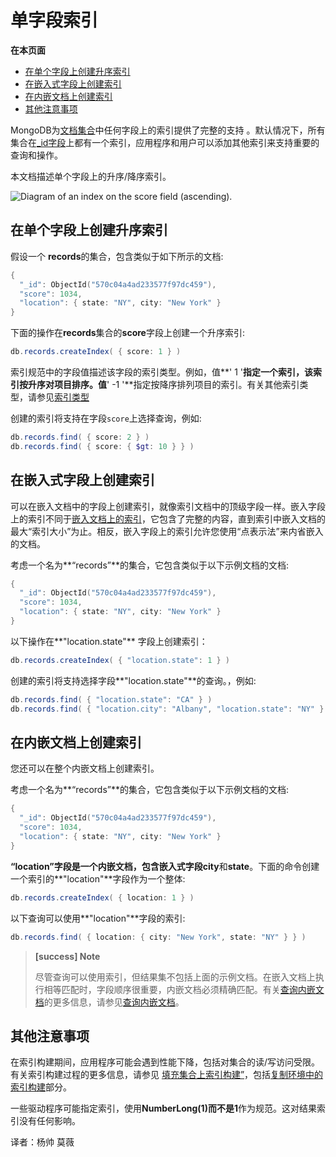 # 单字段索引

**在本页面**

- [在单个字段上创建升序索引](#升序)
- [在嵌入式字段上创建索引](#字段)
- [在内嵌文档上创建索引](#文档)
- [其他注意事项](#注意)

MongoDB为[文档](https://docs.mongodb.com/manual/reference/glossary/#term-document)[集合](https://docs.mongodb.com/manual/reference/glossary/#term-collection)中任何字段上的索引提供了完整的支持 。默认情况下，所有集合在[_id字段](https://docs.mongodb.com/manual/indexes/#index-type-id)上都有一个索引，应用程序和用户可以添加其他索引来支持重要的查询和操作。

本文档描述单个字段上的升序/降序索引。

![Diagram of an index on the ``score`` field (ascending).](https://www.mongodb.com/docs/manual/images/index-ascending.bakedsvg.svg)

## <span id="升序">在单个字段上创建升序索引</span>

假设一个 **records**的集合，包含类似于如下所示的文档:

```powershell
{
  "_id": ObjectId("570c04a4ad233577f97dc459"),
  "score": 1034,
  "location": { state: "NY", city: "New York" }
}
```

下面的操作在**records**集合的**score**字段上创建一个升序索引:

```powershell
db.records.createIndex( { score: 1 } )
```

索引规范中的字段值描述该字段的索引类型。例如，值**' 1 '**指定一个索引，该索引按升序对项目排序。值**' -1 '**指定按降序排列项目的索引。有关其他索引类型，请参见[索引类型](https://docs.mongodb.com/manual/indexes/#index-types)

创建的索引将支持在字段`score`上选择查询，例如:

```powershell
db.records.find( { score: 2 } )
db.records.find( { score: { $gt: 10 } } )
```

## <span id="字段">在嵌入式字段上创建索引</span>

可以在嵌入文档中的字段上创建索引，就像索引文档中的顶级字段一样。嵌入字段上的索引不同于[嵌入文档上的索引](https://docs.mongodb.com/manual/core/index-single/#index-embeddeddocuments)，它包含了完整的内容，直到索引中嵌入文档的最大“索引大小”为止。相反，嵌入字段上的索引允许您使用“点表示法”来内省嵌入的文档。

考虑一个名为**“records”**的集合，它包含类似于以下示例文档的文档:

```powershell
{
  "_id": ObjectId("570c04a4ad233577f97dc459"),
  "score": 1034,
  "location": { state: "NY", city: "New York" }
}
```

以下操作在**"location.state"** 字段上创建索引：

```powershell
db.records.createIndex( { "location.state": 1 } )
```

创建的索引将支持选择字段**"location.state"**的查询。，例如:

```powershell
db.records.find( { "location.state": "CA" } )
db.records.find( { "location.city": "Albany", "location.state": "NY" } )
```

## <span id="文档">在内嵌文档上创建索引</span>

您还可以在整个内嵌文档上创建索引。

考虑一个名为**“records”**的集合，它包含类似于以下示例文档的文档:

```powershell
{
  "_id": ObjectId("570c04a4ad233577f97dc459"),
  "score": 1034,
  "location": { state: "NY", city: "New York" }
}
```

**“location”**字段是一个内嵌文档，包含嵌入式字段**city**和**state**。下面的命令创建一个索引的**"location"**字段作为一个整体:

```powershell
db.records.createIndex( { location: 1 } )
```

以下查询可以使用**"location"**字段的索引:

```powershell
db.records.find( { location: { city: "New York", state: "NY" } } )
```

> **[success] Note**
>
> 尽管查询可以使用索引，但结果集不包括上面的示例文档。在嵌入文档上执行相等匹配时，字段顺序很重要，内嵌文档必须精确匹配。有关[查询内嵌文档](https://docs.mongodb.com/manual/reference/method/db.collection.find/#query-embedded-documents)的更多信息，请参见[查询内嵌文档](https://docs.mongodb.com/manual/reference/method/db.collection.find/#query-embedded-documents)。

## <span id="注意">其他注意事项</span>

在索引构建期间，应用程序可能会遇到性能下降，包括对集合的读/写访问受限。有关索引构建过程的更多信息，请参见 [填充集合上索引构建”](https://docs.mongodb.com/manual/core/index-creation/#index-operations-replicated-build)，包括[复制环境中的索引构建](https://docs.mongodb.com/manual/core/index-creation/#index-operations-replicated-build)部分。

一些驱动程序可能指定索引，使用**NumberLong(1)**而不是**1**作为规范。这对结果索引没有任何影响。



译者：杨帅 莫薇

